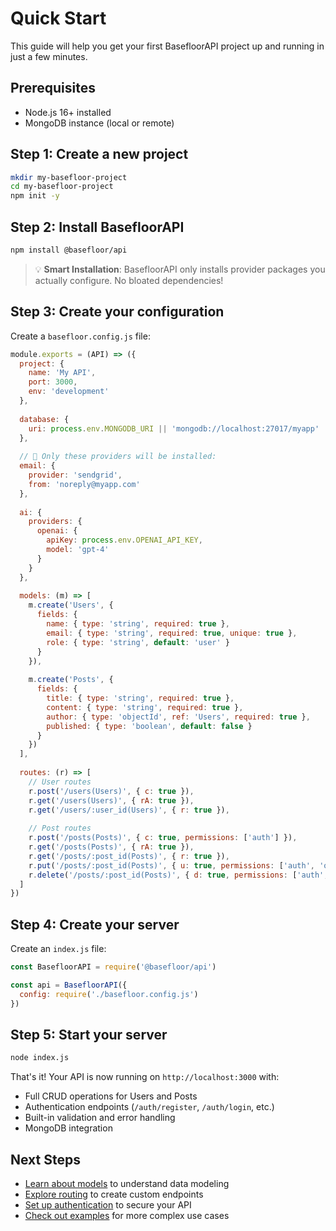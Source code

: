 # Quick Start

This guide will help you get your first BasefloorAPI project up and running in just a few minutes.

## Prerequisites

- Node.js 16+ installed
- MongoDB instance (local or remote)

## Step 1: Create a new project

```bash
mkdir my-basefloor-project
cd my-basefloor-project
npm init -y
```

## Step 2: Install BasefloorAPI

```bash
npm install @basefloor/api
```

> 💡 **Smart Installation**: BasefloorAPI only installs provider packages you actually configure. No bloated dependencies!

## Step 3: Create your configuration

Create a `basefloor.config.js` file:

```javascript
module.exports = (API) => ({
  project: {
    name: 'My API',
    port: 3000,
    env: 'development'
  },
  
  database: {
    uri: process.env.MONGODB_URI || 'mongodb://localhost:27017/myapp'
  },
  
  // 🚀 Only these providers will be installed:
  email: {
    provider: 'sendgrid',
    from: 'noreply@myapp.com'
  },
  
  ai: {
    providers: {
      openai: {
        apiKey: process.env.OPENAI_API_KEY,
        model: 'gpt-4'
      }
    }
  },
  
  models: (m) => [
    m.create('Users', {
      fields: {
        name: { type: 'string', required: true },
        email: { type: 'string', required: true, unique: true },
        role: { type: 'string', default: 'user' }
      }
    }),
    
    m.create('Posts', {
      fields: {
        title: { type: 'string', required: true },
        content: { type: 'string', required: true },
        author: { type: 'objectId', ref: 'Users', required: true },
        published: { type: 'boolean', default: false }
      }
    })
  ],
  
  routes: (r) => [
    // User routes
    r.post('/users(Users)', { c: true }),
    r.get('/users(Users)', { rA: true }),
    r.get('/users/:user_id(Users)', { r: true }),
    
    // Post routes  
    r.post('/posts(Posts)', { c: true, permissions: ['auth'] }),
    r.get('/posts(Posts)', { rA: true }),
    r.get('/posts/:post_id(Posts)', { r: true }),
    r.put('/posts/:post_id(Posts)', { u: true, permissions: ['auth', 'owner'] }),
    r.delete('/posts/:post_id(Posts)', { d: true, permissions: ['auth', 'owner'] })
  ]
})
```

## Step 4: Create your server

Create an `index.js` file:

```javascript
const BasefloorAPI = require('@basefloor/api')

const api = BasefloorAPI({
  config: require('./basefloor.config.js')
})
```

## Step 5: Start your server

```bash
node index.js
```

That's it! Your API is now running on `http://localhost:3000` with:

- Full CRUD operations for Users and Posts
- Authentication endpoints (`/auth/register`, `/auth/login`, etc.)
- Built-in validation and error handling
- MongoDB integration

## Next Steps

- [Learn about models](/reference/models) to understand data modeling
- [Explore routing](/reference/routes) to create custom endpoints  
- [Set up authentication](/reference/authentication) to secure your API
- [Check out examples](/examples/) for more complex use cases 